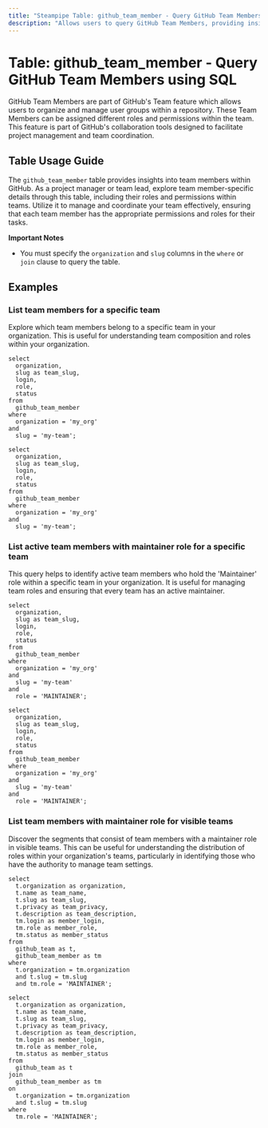 ```yaml
---
title: "Steampipe Table: github_team_member - Query GitHub Team Members using SQL"
description: "Allows users to query GitHub Team Members, providing insights into team member's details and their roles in specific GitHub teams."
---
```


# Table: github_team_member - Query GitHub Team Members using SQL

GitHub Team Members are part of GitHub's Team feature which allows users to organize and manage user groups within a repository. These Team Members can be assigned different roles and permissions within the team. This feature is part of GitHub's collaboration tools designed to facilitate project management and team coordination.

## Table Usage Guide

The `github_team_member` table provides insights into team members within GitHub. As a project manager or team lead, explore team member-specific details through this table, including their roles and permissions within teams. Utilize it to manage and coordinate your team effectively, ensuring that each team member has the appropriate permissions and roles for their tasks.

**Important Notes**
- You must specify the `organization` and `slug` columns in the `where` or `join` clause to query the table.

## Examples

### List team members for a specific team
Explore which team members belong to a specific team in your organization. This is useful for understanding team composition and roles within your organization.

```sql+postgres
select
  organization,
  slug as team_slug,
  login,
  role,
  status
from
  github_team_member
where
  organization = 'my_org'
and
  slug = 'my-team';
```

```sql+sqlite
select
  organization,
  slug as team_slug,
  login,
  role,
  status
from
  github_team_member
where
  organization = 'my_org'
and
  slug = 'my-team';
```

### List active team members with maintainer role for a specific team
This query helps to identify active team members who hold the 'Maintainer' role within a specific team in your organization. It is useful for managing team roles and ensuring that every team has an active maintainer.

```sql+postgres
select
  organization,
  slug as team_slug,
  login,
  role,
  status
from
  github_team_member
where
  organization = 'my_org'
and 
  slug = 'my-team'
and 
  role = 'MAINTAINER';
```

```sql+sqlite
select
  organization,
  slug as team_slug,
  login,
  role,
  status
from
  github_team_member
where
  organization = 'my_org'
and 
  slug = 'my-team'
and 
  role = 'MAINTAINER';
```

### List team members with maintainer role for visible teams
Discover the segments that consist of team members with a maintainer role in visible teams. This can be useful for understanding the distribution of roles within your organization's teams, particularly in identifying those who have the authority to manage team settings.

```sql+postgres
select
  t.organization as organization,
  t.name as team_name,
  t.slug as team_slug,
  t.privacy as team_privacy,
  t.description as team_description,
  tm.login as member_login,
  tm.role as member_role,
  tm.status as member_status
from
  github_team as t,
  github_team_member as tm
where
  t.organization = tm.organization
  and t.slug = tm.slug
  and tm.role = 'MAINTAINER';
```

```sql+sqlite
select
  t.organization as organization,
  t.name as team_name,
  t.slug as team_slug,
  t.privacy as team_privacy,
  t.description as team_description,
  tm.login as member_login,
  tm.role as member_role,
  tm.status as member_status
from
  github_team as t
join 
  github_team_member as tm
on
  t.organization = tm.organization
  and t.slug = tm.slug
where
  tm.role = 'MAINTAINER';
```